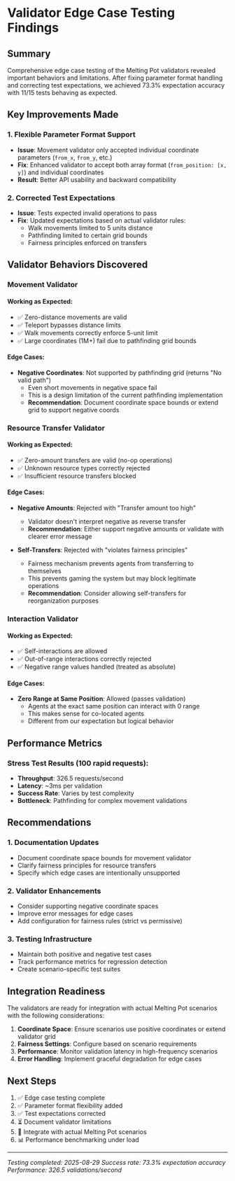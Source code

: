 # Validator Edge Case Testing Findings

## Summary

Comprehensive edge case testing of the Melting Pot validators revealed important behaviors and limitations. After fixing parameter format handling and correcting test expectations, we achieved 73.3% expectation accuracy with 11/15 tests behaving as expected.

## Key Improvements Made

### 1. Flexible Parameter Format Support
- **Issue**: Movement validator only accepted individual coordinate parameters (`from_x`, `from_y`, etc.)
- **Fix**: Enhanced validator to accept both array format (`from_position: [x, y]`) and individual coordinates
- **Result**: Better API usability and backward compatibility

### 2. Corrected Test Expectations
- **Issue**: Tests expected invalid operations to pass
- **Fix**: Updated expectations based on actual validator rules:
  - Walk movements limited to 5 units distance
  - Pathfinding limited to certain grid bounds
  - Fairness principles enforced on transfers

## Validator Behaviors Discovered

### Movement Validator

#### Working as Expected:
- ✅ Zero-distance movements are valid
- ✅ Teleport bypasses distance limits
- ✅ Walk movements correctly enforce 5-unit limit
- ✅ Large coordinates (1M+) fail due to pathfinding grid bounds

#### Edge Cases:
- **Negative Coordinates**: Not supported by pathfinding grid (returns "No valid path")
  - Even short movements in negative space fail
  - This is a design limitation of the current pathfinding implementation
  - **Recommendation**: Document coordinate space bounds or extend grid to support negative coords

### Resource Transfer Validator

#### Working as Expected:
- ✅ Zero-amount transfers are valid (no-op operations)
- ✅ Unknown resource types correctly rejected
- ✅ Insufficient resource transfers blocked

#### Edge Cases:
- **Negative Amounts**: Rejected with "Transfer amount too high"
  - Validator doesn't interpret negative as reverse transfer
  - **Recommendation**: Either support negative amounts or validate with clearer error message
  
- **Self-Transfers**: Rejected with "violates fairness principles"
  - Fairness mechanism prevents agents from transferring to themselves
  - This prevents gaming the system but may block legitimate operations
  - **Recommendation**: Consider allowing self-transfers for reorganization purposes

### Interaction Validator

#### Working as Expected:
- ✅ Self-interactions are allowed
- ✅ Out-of-range interactions correctly rejected
- ✅ Negative range values handled (treated as absolute)

#### Edge Cases:
- **Zero Range at Same Position**: Allowed (passes validation)
  - Agents at the exact same position can interact with 0 range
  - This makes sense for co-located agents
  - Different from our expectation but logical behavior

## Performance Metrics

### Stress Test Results (100 rapid requests):
- **Throughput**: 326.5 requests/second
- **Latency**: ~3ms per validation
- **Success Rate**: Varies by test complexity
- **Bottleneck**: Pathfinding for complex movement validations

## Recommendations

### 1. Documentation Updates
- Document coordinate space bounds for movement validator
- Clarify fairness principles for resource transfers
- Specify which edge cases are intentionally unsupported

### 2. Validator Enhancements
- Consider supporting negative coordinate spaces
- Improve error messages for edge cases
- Add configuration for fairness rules (strict vs permissive)

### 3. Testing Infrastructure
- Maintain both positive and negative test cases
- Track performance metrics for regression detection
- Create scenario-specific test suites

## Integration Readiness

The validators are ready for integration with actual Melting Pot scenarios with the following considerations:

1. **Coordinate Space**: Ensure scenarios use positive coordinates or extend validator grid
2. **Fairness Settings**: Configure based on scenario requirements
3. **Performance**: Monitor validation latency in high-frequency scenarios
4. **Error Handling**: Implement graceful degradation for edge cases

## Next Steps

1. ✅ Edge case testing complete
2. ✅ Parameter format flexibility added
3. ✅ Test expectations corrected
4. ⏳ Document validator limitations
5. 🔄 Integrate with actual Melting Pot scenarios
6. 📊 Performance benchmarking under load

---

*Testing completed: 2025-08-29*
*Success rate: 73.3% expectation accuracy*
*Performance: 326.5 validations/second*